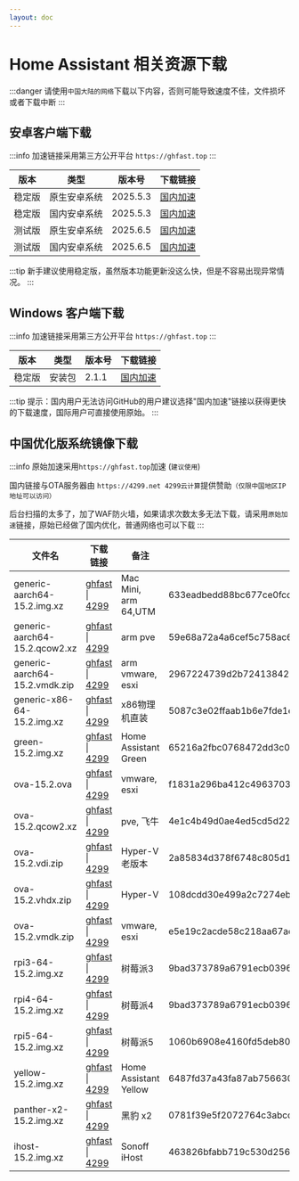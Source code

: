 ```yaml
--- 
layout: doc
---
```


# Home Assistant 相关资源下载
:::danger
请使用`中国大陆的网络`下载以下内容，否则可能导致速度不佳，文件损坏或者下载中断
:::

## 安卓客户端下载
:::info
加速链接采用第三方公开平台 `https://ghfast.top`
:::
> 

| 版本   | 类型       | 版本号  | 下载链接                                                                 |
|--------|------------|---------|--------------------------------------------------------------------------|
| 稳定版 | 原生安卓系统 | 2025.5.3 | [国内加速](https://ghfast.top/https://github.com/home-assistant/android/releases/download/2025.5.3/app-full-release.apk)  |
| 稳定版 | 国内安卓系统 | 2025.5.3 | [国内加速](https://ghfast.top/https://github.com/home-assistant/android/releases/download/2025.5.3/app-minimal-release.apk) |
| 测试版 | 原生安卓系统| 2025.6.5 | [国内加速](https://ghfast.top/https://github.com/home-assistant/android/releases/download/2025.6.5/app-full-release.apk)  |
| 测试版 | 国内安卓系统 | 2025.6.5 | [国内加速](https://ghfast.top/https://github.com/home-assistant/android/releases/download/2025.6.5/app-minimal-release.apk) |

:::tip
新手建议使用稳定版，虽然版本功能更新没这么快，但是不容易出现异常情况。
:::

## Windows 客户端下载

:::info
加速链接采用第三方公开平台 `https://ghfast.top`
:::

| 版本   | 类型   | 版本号| 下载链接                                                            |
|--------|--------|-------|-------------------------------------------------------------------|
| 稳定版 | 安装包 | 2.1.1 | [国内加速](https://ghfast.top/https://github.com/hass-agent/HASS.Agent/releases/latest/download/HASS.Agent.Installer.exe)  |

:::tip
提示：国内用户无法访问GitHub的用户建议选择"国内加速"链接以获得更快的下载速度，国际用户可直接使用原始。
:::

## 中国优化版系统镜像下载

:::info
原始加速采用`https://ghfast.top`加速 (`建议使用`)

国内链接与OTA服务器由 `https://4299.net 4299云计算`提供赞助`（仅限中国地区IP地址可以访问）`

后台扫描的太多了，加了WAF防火墙，如果请求次数太多无法下载，请采用`原始加速`链接，原始已经做了国内优化，普通网络也可以下载
:::



| 文件名 | 下载链接 | 备注 |文件HASH (SHA256) |
|----|---|---|----|
| generic-aarch64-15.2.img.xz | [ghfast](https://ghfast.top/github.com/ha-china/HAOS-CN/releases/download/15.2/haos_generic-aarch64-15.2.img.xz) \| [4299](https://ota.hasscn.top/15.2/haos_generic-aarch64-15.2.img.xz) | Mac Mini, arm 64,UTM |633eadbedd88bc677ce0fcd09a25a414c69dccf2c32021553d280d936959d6ac |
| generic-aarch64-15.2.qcow2.xz |[ghfast](https://ghfast.top/github.com/ha-china/HAOS-CN/releases/download/15.2/haos_generic-aarch64-15.2.qcow2.xz) \| [4299](https://ota.hasscn.top/15.2/haos_generic-aarch64-15.2.qcow2.xz) | arm pve |59e68a72a4a6cef5c758ac6ace15520b69c44ac0f5ce40cc8cfbab18148b8e82|
| generic-aarch64-15.2.vmdk.zip | [ghfast](https://ghfast.top/github.com/ha-china/HAOS-CN/releases/download/15.2/haos_generic-aarch64-15.2.vmdk.zip) \| [4299](https://ota.hasscn.top/15.2/haos_generic-aarch64-15.2.vmdk.zip) |arm vmware, esxi |2967224739d2b72413842513b0f7d9dcd270f18fcd114509183f74c1dca37440|
| generic-x86-64-15.2.img.xz | [ghfast](https://ghfast.top/github.com/ha-china/HAOS-CN/releases/download/15.2/haos_generic-x86-64-15.2.img.xz) \| [4299](https://ota.hasscn.top/15.2/haos_generic-x86-64-15.2.img.xz) |x86物理机直装 |5087c3e02ffaab1b6e7fde1e297cfbaa9d7fe7e46f531086c52b30fb39a991cf|
| green-15.2.img.xz |[ghfast](https://ghfast.top/github.com/ha-china/HAOS-CN/releases/download/15.2/haos_green-15.2.img.xz) \| [4299](https://ota.hasscn.top/15.2/haos_green-15.2.img.xz) |Home Assistant Green | 65216a2fbc0768472dd3c032987a037054bfe871b21c9836ee962a9d34ffc118|
| ova-15.2.ova |[ghfast](https://ghfast.top/github.com/ha-china/HAOS-CN/releases/download/15.2/haos_ova-15.2.ova) \| [4299](https://ota.hasscn.top/15.2/haos_ova-15.2.ova) | vmware, esxi | f1831a296ba412c4963703a2a4f67e7d38ad0ebc4fe41b379372d13328c5471d|
| ova-15.2.qcow2.xz |[ghfast](https://ghfast.top/github.com/ha-china/HAOS-CN/releases/download/15.2/haos_ova-15.2.qcow2.xz) \| [4299](https://ota.hasscn.top/15.2/haos_ova-15.2.qcow2.xz) |pve, 飞牛 |4e1c4b49d0ae4ed5cd5d2229867cb7620c03e9b459b7f7f87fc24f08ea61a466|
| ova-15.2.vdi.zip | [ghfast](https://ghfast.top/github.com/ha-china/HAOS-CN/releases/download/15.2/haos_ova-15.2.vdi.zip) \| [4299](https://ota.hasscn.top/15.2/haos_ova-15.2.vdi.zip) |Hyper-V 老版本|2a85834d378f6748c805d1567a1a8a7675805682b449e7c3330fda7551b9a4f0|
| ova-15.2.vhdx.zip | [ghfast](https://ghfast.top/github.com/ha-china/HAOS-CN/releases/download/15.2/haos_ova-15.2.vhdx.zip) \| [4299](https://ota.hasscn.top/15.2/haos_ova-15.2.vhdx.zip) |Hyper-V |108dcdd30e499a2c7274ebf768d09020e47b8d3035d2ec995043ea7dedaf905c|
| ova-15.2.vmdk.zip | [ghfast](https://ghfast.top/github.com/ha-china/HAOS-CN/releases/download/15.2/haos_ova-15.2.vmdk.zip) \| [4299](https://ota.hasscn.top/15.2/haos_ova-15.2.vmdk.zip) |vmware, esxi |e5e19c2acde58c218aa67ac53630398f5343a16a2acb5c9ede54f3e0179053ec|
| rpi3-64-15.2.img.xz | [ghfast](https://ghfast.top/github.com/ha-china/HAOS-CN/releases/download/15.2/haos_rpi3-64-15.2.img.xz) \| [4299](https://ota.hasscn.top/15.2/haos_rpi3-64-15.2.img.xz) |树莓派3 |9bad373789a6791ecb03967c904d4a5b1807833c1b53b4d07a01af0cf58e8cce|
| rpi4-64-15.2.img.xz | [ghfast](https://ghfast.top/github.com/ha-china/HAOS-CN/releases/download/15.2/haos_rpi4-64-15.2.img.xz) \| [4299](https://ota.hasscn.top/15.2/haos_rpi4-64-15.2.img.xz) |树莓派4 |9bad373789a6791ecb03967c904d4a5b1807833c1b53b4d07a01af0cf58e8cce|
| rpi5-64-15.2.img.xz | [ghfast](https://ghfast.top/github.com/ha-china/HAOS-CN/releases/download/15.2/haos_rpi5-64-15.2.img.xz) \| [4299](https://ota.hasscn.top/15.2/haos_rpi5-64-15.2.img.xz) |树莓派5 |1060b6908e4160fd5deb80d875e108cf1fb8e21214926138c5e94c3d82100181|
| yellow-15.2.img.xz | [ghfast](https://ghfast.top/github.com/ha-china/HAOS-CN/releases/download/15.2/haos_yellow-15.2.img.xz) \| [4299](https://ota.hasscn.top/15.2/haos_yellow-15.2.img.xz) |Home Assistant Yellow |6487fd37a43fa87ab7566308bfa47af7d70d222166ec6ba0270b0406bf1fe5f0|
| panther-x2-15.2.img.xz | [ghfast](https://ghfast.top/github.com/ha-china/HAOS-CN/releases/download/15.2/haos_panther-x2-15.2.img.xz) \| [4299](https://ota.hasscn.top/15.2/haos_panther-x2-15.2.img.xz) |黑豹 x2 |0781f39e5f2072764c3abcc625074854601cfa4bdcf97104d23536231dcbd1e0|
| ihost-15.2.img.xz | [ghfast](https://ghfast.top/github.com/ha-china/HAOS-CN/releases/download/15.2/haos_ihost-15.2.img.xz) \| [4299](https://ota.hasscn.top/15.2/haos_ihost-15.2.img.xz) |Sonoff iHost |463826bfabb719c530d2566a4f321d931d04c595c2742f9986423084488a386e|







